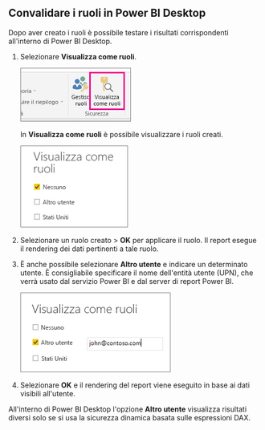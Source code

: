 ## <a name="validate-the-roles-within-power-bi-desktop"></a>Convalidare i ruoli in Power BI Desktop
Dopo aver creato i ruoli è possibile testare i risultati corrispondenti all'interno di Power BI Desktop.

1. Selezionare **Visualizza come ruoli**. 

    ![](./media/rls-desktop-view-as-roles/powerbi-desktop-rls-view-as-roles.png)

    In **Visualizza come ruoli** è possibile visualizzare i ruoli creati.

    ![](./media/rls-desktop-view-as-roles/powerbi-desktop-rls-view-as-roles-dialog.png)

3. Selezionare un ruolo creato > **OK** per applicare il ruolo. Il report esegue il rendering dei dati pertinenti a tale ruolo. 

4. È anche possibile selezionare **Altro utente** e indicare un determinato utente. È consigliabile specificare il nome dell'entità utente (UPN), che verrà usato dal servizio Power BI e dal server di report Power BI.

    ![](./media/rls-desktop-view-as-roles/powerbi-desktop-rls-other-user.png)

1. Selezionare **OK** e il rendering del report viene eseguito in base ai dati visibili all'utente. 

All'interno di Power BI Desktop l'opzione **Altro utente** visualizza risultati diversi solo se si usa la sicurezza dinamica basata sulle espressioni DAX. 

